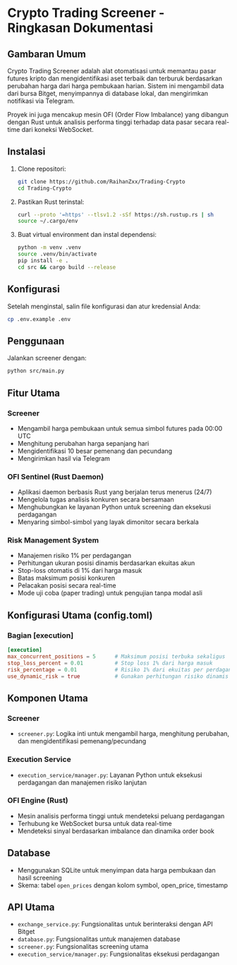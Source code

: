 # Crypto Trading Screener - Ringkasan Dokumentasi

## Gambaran Umum
Crypto Trading Screener adalah alat otomatisasi untuk memantau pasar futures kripto dan mengidentifikasi aset terbaik dan terburuk berdasarkan perubahan harga dari harga pembukaan harian. Sistem ini mengambil data dari bursa Bitget, menyimpannya di database lokal, dan mengirimkan notifikasi via Telegram.

Proyek ini juga mencakup mesin OFI (Order Flow Imbalance) yang dibangun dengan Rust untuk analisis performa tinggi terhadap data pasar secara real-time dari koneksi WebSocket.

## Instalasi
1. Clone repositori:
   ```bash
   git clone https://github.com/RaihanZxx/Trading-Crypto
   cd Trading-Crypto
   ```

2. Pastikan Rust terinstal:
   ```bash
   curl --proto '=https' --tlsv1.2 -sSf https://sh.rustup.rs | sh
   source ~/.cargo/env
   ```

3. Buat virtual environment dan instal dependensi:
   ```bash
   python -m venv .venv
   source .venv/bin/activate
   pip install -e .
   cd src && cargo build --release
   ```

## Konfigurasi
Setelah menginstal, salin file konfigurasi dan atur kredensial Anda:
```bash
cp .env.example .env
```

## Penggunaan
Jalankan screener dengan:
```bash
python src/main.py
```

## Fitur Utama

### Screener
- Mengambil harga pembukaan untuk semua simbol futures pada 00:00 UTC
- Menghitung perubahan harga sepanjang hari
- Mengidentifikasi 10 besar pemenang dan pecundang
- Mengirimkan hasil via Telegram

### OFI Sentinel (Rust Daemon)
- Aplikasi daemon berbasis Rust yang berjalan terus menerus (24/7)
- Mengelola tugas analisis konkuren secara bersamaan
- Menghubungkan ke layanan Python untuk screening dan eksekusi perdagangan
- Menyaring simbol-simbol yang layak dimonitor secara berkala

### Risk Management System
- Manajemen risiko 1% per perdagangan
- Perhitungan ukuran posisi dinamis berdasarkan ekuitas akun
- Stop-loss otomatis di 1% dari harga masuk
- Batas maksimum posisi konkuren
- Pelacakan posisi secara real-time
- Mode uji coba (paper trading) untuk pengujian tanpa modal asli

## Konfigurasi Utama (config.toml)

### Bagian [execution]
```toml
[execution]
max_concurrent_positions = 5      # Maksimum posisi terbuka sekaligus
stop_loss_percent = 0.01          # Stop loss 1% dari harga masuk
risk_percentage = 0.01            # Risiko 1% dari ekuitas per perdagangan
use_dynamic_risk = true           # Gunakan perhitungan risiko dinamis
```

## Komponen Utama

### Screener
- `screener.py`: Logika inti untuk mengambil harga, menghitung perubahan, dan mengidentifikasi pemenang/pecundang

### Execution Service
- `execution_service/manager.py`: Layanan Python untuk eksekusi perdagangan dan manajemen risiko lanjutan

### OFI Engine (Rust)
- Mesin analisis performa tinggi untuk mendeteksi peluang perdagangan
- Terhubung ke WebSocket bursa untuk data real-time
- Mendeteksi sinyal berdasarkan imbalance dan dinamika order book

## Database
- Menggunakan SQLite untuk menyimpan data harga pembukaan dan hasil screening
- Skema: tabel `open_prices` dengan kolom symbol, open_price, timestamp

## API Utama
- `exchange_service.py`: Fungsionalitas untuk berinteraksi dengan API Bitget
- `database.py`: Fungsionalitas untuk manajemen database
- `screener.py`: Fungsionalitas screening utama
- `execution_service/manager.py`: Fungsionalitas eksekusi perdagangan